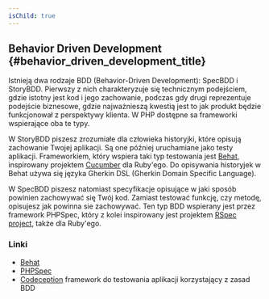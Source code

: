 ```yaml
---
isChild: true
---
```


## Behavior Driven Development {#behavior_driven_development_title}

Istnieją dwa rodzaje BDD (Behavior-Driven Development): SpecBDD i StoryBDD. Pierwszy z nich charakteryzuje się
technicznym podejściem, gdzie istotny jest kod i jego zachowanie, podczas gdy drugi reprezentuje podejście biznesowe,
gdzie najważnieszą kwestią jest to jak produkt będzie funkcjonował z perspektywy klienta. W PHP dostępne sa frameworki
wspierające oba te typy.

W StoryBDD piszesz zrozumiałe dla człowieka historyjki, które opisują zachowanie Twojej aplikacji. Są one później
uruchamiane jako testy aplikacji. Frameworkiem, który wspiera taki typ testowania jest [Behat](http://behat.org/),
inspirowany projektem [Cucumber](http://cukes.info/) dla Ruby'ego. Do opisywania historyjek w Behat używa się języka
Gherkin DSL (Gherkin Domain Specific Language).

W SpecBDD piszesz natomiast specyfikacje opisujące w jaki sposób powinien zachowywać się Twój kod. Zamiast testować
funkcję, czy metodę, opisujesz jak powinna sie zachowywać. Ten typ BDD wspierany jest przez framework PHPSpec, który
z kolei inspirowany jest projektem [RSpec project](http://rspec.info/), także dla Ruby'ego.

### Linki    

* [Behat](http://behat.org/) 
* [PHPSpec](http://www.phpspec.net/)
* [Codeception](http://www.codeception.com) framework do testowania aplikacji korzystający z zasad BDD
